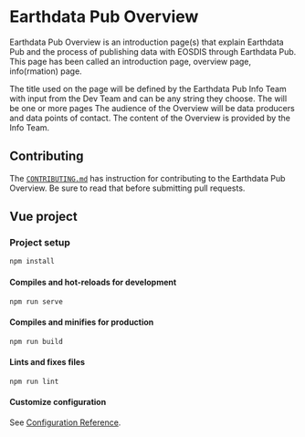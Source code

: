 # Earthdata Pub Overview

Earthdata Pub Overview is an introduction page(s) that explain Earthdata Pub and
the process of publishing data with EOSDIS through Earthdata Pub. This page has
been called an introduction page, overview page, info(rmation) page.

The title used on the page will be defined by the Earthdata Pub Info Team with
input from the Dev Team and can be any string they choose. The  will be one or
more pages  The audience of the Overview will be data producers and data points
of contact. The content of the Overview is provided by the Info Team.

## Contributing

The [`CONTRIBUTING.md`](./CONTRIBUTING.md) has instruction for contributing to
the Earthdata Pub Overview. Be sure to read that before submitting pull requests.

## Vue project

### Project setup

```bash
npm install
```

#### Compiles and hot-reloads for development

```bash
npm run serve
```

#### Compiles and minifies for production

```bash
npm run build
```

#### Lints and fixes files

```bash
npm run lint
```

#### Customize configuration

See [Configuration Reference](https://cli.vuejs.org/config/).
